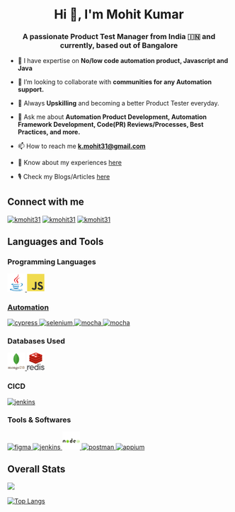 <h1 align="center">Hi 👋, I'm Mohit Kumar</h1>
<h3 align="center">A passionate Product Test Manager from India 🇮🇳 and currently, based out of Bangalore</h3>

- 🌱 I have expertise on **No/low code automation product, Javascript and Java**

- 👯 I’m looking to collaborate with **communities for any Automation support.**

- 🚀 Always **Upskilling** and becoming a better Product Tester everyday.

- 💬 Ask me about **Automation Product Development, Automation Framework Development, Code(PR) Reviews/Processes, Best Practices, and more.**

- 📫 How to reach me **k.mohit31@gmail.com**

- 📄 Know about my experiences [here](https://www.linkedin.com/in/mohkumar31/)

- 🎙️ Check my Blogs/Articles [here](https://www.linkedin.com/in/mohkumar31/recent-activity/posts/)



<h2 align="left">Connect with me</h2>

<p align="left">
<a href="https://twitter.com/kmohit31" target="blank"><img align="center" src="https://raw.githubusercontent.com/rahuldkjain/github-profile-readme-generator/master/src/images/icons/Social/twitter.svg" alt="kmohit31" height="30" width="40" /></a>
<a href="https://linkedin.com/in/mohkumar31/" target="blank"><img align="center" src="https://raw.githubusercontent.com/rahuldkjain/github-profile-readme-generator/master/src/images/icons/Social/linked-in-alt.svg" alt="kmohit31" height="30" width="40" /></a>
<a href="https://instagram.com/mohitkumar31/" target="blank"><img align="center" src="https://raw.githubusercontent.com/rahuldkjain/github-profile-readme-generator/master/src/images/icons/Social/instagram.svg" alt="kmohit31" height="30" width="40" /></a>
</p>

<h2 align="left">Languages and Tools</h2>

<h3 align="left">Programming Languages</h3>

<a href="https://www.java.com" target="_blank" rel="noreferrer"> <img src="https://raw.githubusercontent.com/devicons/devicon/master/icons/java/java-original.svg" alt="java" width="40" height="40"/> </a> <a href="https://developer.mozilla.org/en-US/docs/Web/JavaScript" target="_blank" rel="noreferrer"> <img src="https://raw.githubusercontent.com/devicons/devicon/master/icons/javascript/javascript-original.svg" alt="javascript" width="40" height="40"/> 

<h3 align="left">Automation</h3>

<a href="https://www.cypress.io" target="_blank" rel="noreferrer"> <img src="https://raw.githubusercontent.com/simple-icons/simple-icons/6e46ec1fc23b60c8fd0d2f2ff46db82e16dbd75f/icons/cypress.svg" alt="cypress" width="40" height="40"/> </a> <a href="https://www.selenium.dev" target="_blank" rel="noreferrer"> <img src="https://raw.githubusercontent.com/detain/svg-logos/780f25886640cef088af994181646db2f6b1a3f8/svg/selenium-logo.svg" alt="selenium" width="40" height="40"/> </a> <a href="https://mochajs.org" target="_blank" rel="noreferrer"> <img src="https://www.vectorlogo.zone/logos/mochajs/mochajs-icon.svg" alt="mocha" width="40" height="40"/> </a><a href="https://cucumber.io/" target="_blank" rel="noreferrer"> <img src="https://unpkg.com/simple-icons@6.0.0/icons/cucumber.svg" alt="mocha" width="40" height="40"/> </a>

<h3 align="left">Databases Used</h3>

<a href="https://www.mongodb.com/" target="_blank" rel="noreferrer"> <img src="https://raw.githubusercontent.com/devicons/devicon/master/icons/mongodb/mongodb-original-wordmark.svg" alt="mongodb" width="40" height="40"/> </a>
<a href="https://redis.io" target="_blank" rel="noreferrer"> <img src="https://raw.githubusercontent.com/devicons/devicon/master/icons/redis/redis-original-wordmark.svg" alt="redis" width="40" height="40"/> </a>

<h3 align="left">CICD</h3>

<a href="https://www.jenkins.io" target="_blank" rel="noreferrer"> <img src="https://www.vectorlogo.zone/logos/jenkins/jenkins-icon.svg" alt="jenkins" width="40" height="40"/> </a>

<h3 align="left">Tools & Softwares</h3>

<a href="https://www.figma.com/" target="_blank" rel="noreferrer"> <img src="https://www.vectorlogo.zone/logos/figma/figma-icon.svg" alt="figma" width="40" height="40"/> </a>
<a href="https://www.jenkins.io" target="_blank" rel="noreferrer"> <img src="https://www.vectorlogo.zone/logos/jenkins/jenkins-icon.svg" alt="jenkins" width="40" height="40"/> </a> 
<a href="https://nodejs.org" target="_blank" rel="noreferrer"> <img src="https://raw.githubusercontent.com/devicons/devicon/master/icons/nodejs/nodejs-original-wordmark.svg" alt="nodejs" width="40" height="40"/> </a> 
<a href="https://postman.com" target="_blank" rel="noreferrer"> <img src="https://www.vectorlogo.zone/logos/getpostman/getpostman-icon.svg" alt="postman" width="40" height="40"/> </a>
<a href="https://appium.io" target="_blank" rel="noreferrer"> <img src="https://freeicons.io/vector-and-svg-logos-01/appium-icon-2441" alt="appium" width="40" height="40"/> </a>

<h2 align="left">Overall Stats</h2>

![](https://github-readme-stats.vercel.app/api?username=mohkumar&show_icons=true&count_private=true&include_all_commits=true)

[![Top Langs](https://github-readme-stats.vercel.app/api/top-langs/?username=mohkumar)](https://github.com/mohkumar/github-readme-stats)
